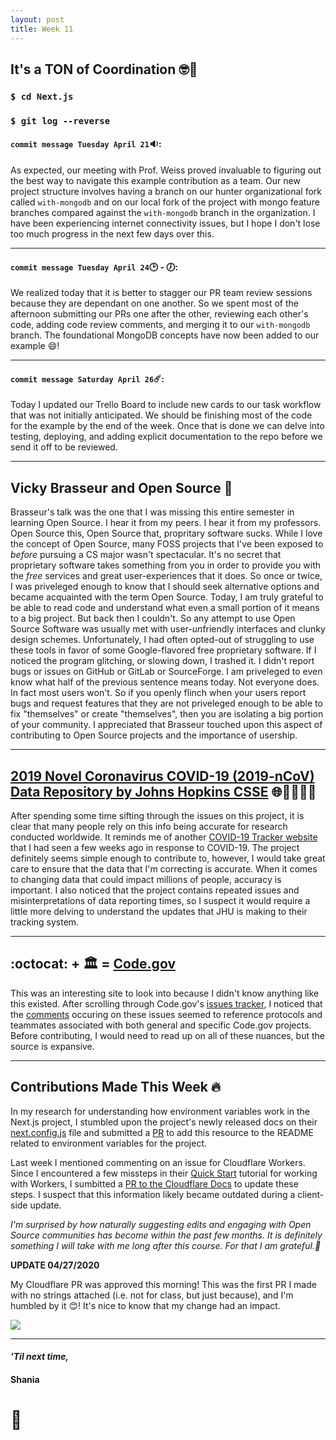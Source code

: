 ```yaml
---
layout: post
title: Week 11
---
```


## It's a TON of Coordination :nerd_face::tennis:

### `$ cd Next.js`

### `$ git log --reverse`

#### `commit message Tuesday April 21`:sound::

As expected, our meeting with Prof. Weiss proved invaluable to figuring out the best way to navigate this example contribution as a team. Our new project structure involves having a branch on our hunter organizational fork called `with-mongodb` and on our local fork of the project with mongo feature branches compared against the `with-mongodb` branch in the organization. I have been experiencing internet connectivity issues, but I hope I don't lose too much progress in the next few days over this.

---

#### `commit message Tuesday April 24`:clock2: - :clock7::

We realized today that it is better to stagger our PR team review sessions because they are dependant on one another. So we spent most of the afternoon submitting our PRs one after the other, reviewing each other's code, adding code review comments, and merging it to our `with-mongodb` branch. The foundational MongoDB concepts have now been added to our example :smile:!

---

#### `commit message Saturday April 26`:comet::

Today I updated our Trello Board to include new cards to our task workflow that was not initially anticipated. We should be finishing most of the code for the example by the end of the week. Once that is done we can delve into testing, deploying, and adding explicit documentation to the repo before we send it off to be reviewed.

---

## Vicky Brasseur and Open Source :raised_hands:

Brasseur's talk was the one that I was missing this entire semester in learning Open Source. I hear it from my peers. I hear it from my professors. Open Source this, Open Source that, propritary software sucks. While I love the concept of Open Source, many FOSS projects that I've been exposed to *before* pursuing a CS major wasn't spectacular. It's no secret that proprietary software takes something from you in order to provide you with the *free* services and great user-experiences that it does. So once or twice, I was priveleged enough to know that I should seek alternative options and became acquainted with the term Open Source. Today, I am truly grateful to be able to read code and understand what even a small portion of it means to a big project. But back then I couldn't. So any attempt to use Open Source Software was usually met with user-*un*friendly interfaces and clunky design schemes. Unfortunately, I had often opted-out of struggling to use these tools in favor of some Google-flavored free proprietary software. If I noticed the program glitching, or slowing down, I trashed it. I didn't report bugs or issues on GitHub or GitLab or SourceForge. I am priveleged to even know what half of the previous sentence means today. Not everyone does. In fact most users won't. So if you openly flinch when your users report bugs and request features that they are not priveleged enough to be able to fix "themselves" or create "themselves", then you are isolating a big portion of your community. I appreciated that Brasseur touched upon this aspect of contributing to Open Source projects and the importance of usership.

---

## [2019 Novel Coronavirus COVID-19 (2019-nCoV) Data Repository by Johns Hopkins CSSE](https://github.com/CSSEGISandData/COVID-19) :globe_with_meridians::woman_health_worker::woman_scientist:

After spending some time sifting through the issues on this project, it is clear that many people rely on this info being accurate for research conducted worldwide. It reminds me of another [COVID-19 Tracker website](https://ncov2019.live/) that I had seen a few weeks ago in response to COVID-19. The project definitely seems simple enough to contribute to, however, I would take great care to ensure that the data that I'm correcting is accurate. When it comes to changing data that could impact millions of people, accuracy is important. I also noticed that the project contains repeated issues and misinterpretations of data reporting times, so I suspect it would require a little more delving to understand the updates that JHU is making to their tracking system.  

---

## :octocat: + :classical_building: = [Code.gov](code.gov)

This was an interesting site to look into because I didn't know anything like this existed. After scrolling through Code.gov's [issues tracker](https://code.gov/open-tasks), I noticed that the [comments](https://github.com/Code-dot-mil/code.mil/issues/186) occuring on these issues seemed to reference protocols and teammates associated with both general and specific Code.gov projects. Before contributing, I would need to read up on all of these nuances, but the source is expansive.

---

## Contributions Made This Week :fire:

In my research for understanding how environment variables work in the Next.js project, I stumbled upon the project's newly released docs on their [next.config.js](https://nextjs.org/docs/api-reference/next.config.js/introduction) file and submitted a [PR]() to add this resource to the README related to environment variables for the project.

Last week I mentioned commenting on an issue for Cloudflare Workers. Since I encountered a few missteps in their [Quick Start](https://developers.cloudflare.com/workers/quickstart) tutorial for working with Workers, I sumbitted a [PR to the Cloudflare Docs](https://github.com/cloudflare/workers-docs/pull/752) to update these steps. I suspect that this information likely became outdated during a client-side update.

*I'm surprised by how naturally suggesting edits and engaging with Open Source communities has become within the past few months. It is definitely something I will take with me long after this course. For that I am grateful.:green_heart:*

**UPDATE 04/27/2020**

My Cloudflare PR was approved this morning! This was the first PR I made with no strings attached (i.e. not for class, but just because), and I'm humbled by it :blush:! It's nice to know that my change had an impact. 

<img src="https://hunter-college-ossd-spr-2020.github.io/sdhani-weekly/assets/cloudflare-PR.png">

---

#### *'Til next time,*
#### Shania
# :mushroom:
